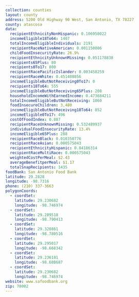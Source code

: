 ```yaml
---
collection: counties
layout: county
address: 5200 Old Highway 90 West, San Antonio, TX 78227
county: atascosa
data:
  recipientEthnicityNonHispanic: 0.106958022
  incomeEligible18To64: 1407
  totalIncomeEligibleIndividuals: 2191
  recipientRaceNativeAmerican: 0.001150086
  childFoodInsecurityRate: 26.9%
  recipientEthnicityUnknownMissing: 0.051178838
  recipients65Plus: 80
  recipients0To17: 800
  recipientRacePacificIslander: 0.003450259
  recipientRaceWhite: 0.451408856
  incomeEligibleButNotReceiving0To17: 0
  recipients18To64: 555
  incomeEligibleButNotReceiving65Plus: 208
  householdIncomeWithEarnedIncome: 0.473684211
  totalIncomeEligibleButNotReceiving: 1060
  foodInsecureChildren: 3,480
  incomeEligibleButNotReceiving18To64: 852
  incomeEligible0To17: 496
  costOfFoodIndex: 0.887
  recipientRaceUnknownMissing: 0.532489937
  individualFoodInsecurityRate: 13.4%
  incomeEligible65Plus: 288
  recipientRaceBlack: 0.010350776
  recipientRaceAsian: 0.000575043
  recipientEthnicityHispanic: 0.84186314
  recipientRaceMultiRace: 0.000575043
  weightedCostPerMeal: $2.43
  averageBenefitperMeal: $1.17
  totalSnapRecipients: 1435
foodBank: San Antonio Food Bank
latitude: 29.2828
longitude: -98.7316
phone: (210) 337-3663
polygonCoords:
  - coordSet:
    latitude: 29.230682
    longitude: -98.746974
  - coordSet:
    latitude: 29.289518
    longitude: -98.790413
  - coordSet:
    latitude: 29.320861
    longitude: -98.780516
  - coordSet:
    latitude: 29.295017
    longitude: -98.668342
  - coordSet:
    latitude: 29.236181
    longitude: -98.688687
  - coordSet:
    latitude: 29.230682
    longitude: -98.746974
website: www.safoodbank.org
zip: 78002
---
```

